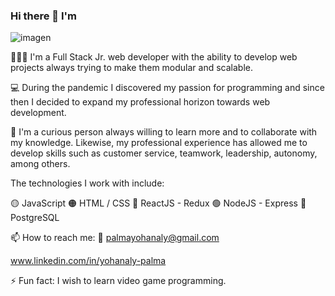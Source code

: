 ### Hi there 👋 I'm


![imagen](https://user-images.githubusercontent.com/95144472/184730294-51eb859e-d9b0-464d-aef3-8ae1e2adefe2.png)

👩🏻‍💻 I'm a Full Stack Jr. web developer with the ability to develop web projects always trying to make them modular and scalable.

💻 During the pandemic I discovered my passion for programming and since then I decided to expand my professional horizon towards web development. 

🤔 I'm a curious person always willing to learn more and to collaborate with my knowledge. Likewise, my professional experience has allowed me to develop skills such as customer service, teamwork, leadership, autonomy, among others.

The technologies I work with include:

  🟡 JavaScript
  🟠 HTML / CSS
  🔵 ReactJS - Redux
  🟢 NodeJS - Express
  🔵 PostgreSQL

📫 How to reach me:
  📧 palmayohanaly@gmail.com
  
  www.linkedin.com/in/yohanaly-palma
  
⚡ Fun fact: I wish to learn video game programming.
